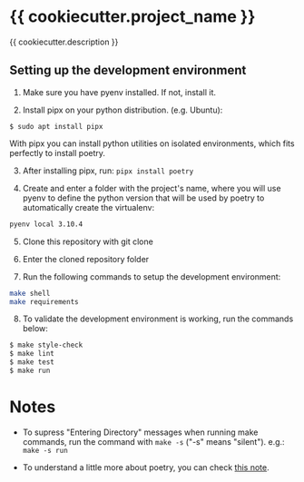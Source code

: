 # {{ cookiecutter.project_name }}

{{ cookiecutter.description }}

## Setting up the development environment

1. Make sure you have pyenv installed. If not, install it.

2. Install pipx on your python distribution. (e.g. Ubuntu):

`$ sudo apt install pipx`

With pipx you can install python utilities on isolated environments, which fits perfectly to install poetry.

3. After installing pipx, run: `pipx install poetry`

4. Create and enter a folder with the project's name, where you will use pyenv to define the python version that will be used by poetry to automatically create the virtualenv:
```bash
pyenv local 3.10.4
```

5. Clone this repository with git clone

6. Enter the cloned repository folder

7. Run the following commands to setup the development environment:

```bash
make shell
make requirements
```

8. To validate the development environment is working, run the commands below:

```bash
$ make style-check
$ make lint
$ make test
$ make run
```


# Notes

- To supress "Entering Directory" messages when running make commands, run the command with `make -s` ("-s" means "silent"). e.g.: `make -s run`

- To understand a little more about poetry, you can check [this note](https://tiagopr.nl/posts/published/using-poetry-for-dependencies-on-python-projects/).

